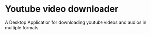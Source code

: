 # Youtube video downloader
 A Desktop Application for downloading youtube videos and audios in multiple formats

